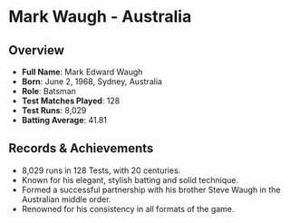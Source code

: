 # Mark Waugh - Australia

## Overview
- **Full Name**: Mark Edward Waugh
- **Born**: June 2, 1968, Sydney, Australia
- **Role**: Batsman
- **Test Matches Played**: 128
- **Test Runs**: 8,029
- **Batting Average**: 41.81

## Records & Achievements
- 8,029 runs in 128 Tests, with 20 centuries.
- Known for his elegant, stylish batting and solid technique.
- Formed a successful partnership with his brother Steve Waugh in the Australian middle order.
- Renowned for his consistency in all formats of the game.

